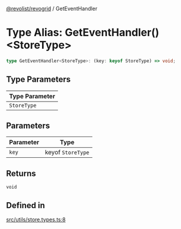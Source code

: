 [@revolist/revogrid](README.md) / GetEventHandler

# Type Alias: GetEventHandler()\<StoreType\>

```ts
type GetEventHandler<StoreType>: (key: keyof StoreType) => void;
```

## Type Parameters

| Type Parameter |
| ------ |
| `StoreType` |

## Parameters

| Parameter | Type |
| ------ | ------ |
| `key` | keyof `StoreType` |

## Returns

`void`

## Defined in

[src/utils/store.types.ts:8](https://github.com/revolist/revogrid/blob/5e3002471d0c6a5af7f60949f39b6639df457ad1/src/utils/store.types.ts#L8)
